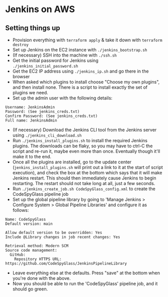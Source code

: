 # Jenkins on AWS

## Setting things up

- Provision everything with `terraform apply` & take it down with `terraform destroy`
- Set up Jenkins on the EC2 instance with `./jenkins_bootstrap.sh`
- (If necessary) SSH into the machine with `./ssh.sh`
- Get the initial password for Jenkins using `./jenkins_initial_password.sh`
- Get the EC2 IP address using `./jenkins_ip.sh` and go there in the browser
- When asked which plugins to install choose "Choose my own plugins", and then install none.
There is a script to install exactly the set of plugins we need.
- Set up the admin user with the following details:

```
Username: JenkinsAdmin
Password: (See jenkins_creds.txt)
Confirm Password: (See jenkins_creds.txt)
Full name: JenkinsAdmin
```

- (If necessary) Download the Jenkins CLI tool from the Jenkins server using `./jenkins_cli_download.sh`
- Run `./jenkins_install_plugins.sh` to install the required Jenkins plugins. The downloads can be flaky, so
you may have to ctrl-C the script and re-run it, maybe even more than once. Eventually though it'll make it to the end.
- Once all the plugins are installed, go to the update center (`jenkins_install_plugins.sh` will print out a link
to it at the start of script execution), and check the box at the bottom which says that it will make Jenkins restart. This
should then immediately cause Jenkins to begin restarting. The restart should not take long at all, just a few seconds.
- Run `./jenkins_create_job.sh CodeSpyGlass_config.xml` to create the CodeSpyGlass pipeline job
- Set up the global pipeline library by going to 'Manage Jenkins > Configure System > Global Pipeline Libraries' and configure it as follows:

```
Name: CodeSpyGlass
Default version: main

Allow default version to be overridden: Yes
Include @Library changes in job recent changes: Yes

Retrieval method: Modern SCM
Source code management:
  GitHub:
    Repository HTTPS URL: https://github.com/CodeSpyGlass/JenkinsPipelineLibrary
```

- Leave everything else at the defaults. Press "save" at the bottom when you're done with the above.
- Now you should be able to run the 'CodeSpyGlass' pipeline job, and it should go green.
